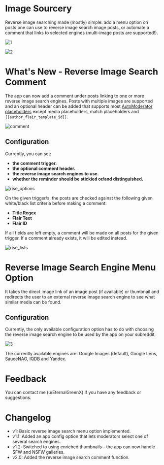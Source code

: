 # Image Sourcery

Reverse image searching made (mostly) simple: add a menu option on posts one can
use to reverse image search image posts, or automate a comment that links to 
selected engines (multi-image posts are supported!).

![1](https://i.imgur.com/dHewG8u.png)

![2](https://i.imgur.com/A1PCBWp.png)

# What's New - Reverse Image Search Comment

[comment]: https://i.imgur.com/JuZn56Z.png
[rise_options]: https://i.imgur.com/eeMfQbp.png
[rise_lists]: https://i.imgur.com/mLkRlVC.png

The app can now add a comment under posts linking to one or more reverse 
image search engines. Posts with multiple images are supported and an 
optional header can be added that supports most [AutoModerator placeholders](https://www.reddit.com/r/reddit.com/wiki/automoderator/full-documentation/) 
except media placeholders, match placeholders and ``{{author_flair_template_id}}``.

![comment]

## Configuration

Currently, you can set:

- **the comment trigger.**
- **the optional comment header.**
- **the reverse image search engines to use.**
- **whether the reminder should be stickied or/and distinguished.**

![rise_options]

On the given trigger/s, the posts are checked against the following given 
white/black list criteria before making a comment:
- **Title Regex**
- **Flair Text** 
- **Flair ID**

If all fields are left empty, a comment will be made on all posts for the 
given trigger. If a comment already exists, it will be edited instead.

![rise_lists]

# Reverse Image Search Engine Menu Option

It takes the direct image link of an image post (if available) or thumbnail 
and redirects the user to an external reverse image search engine to see what 
similar media can be found.

## Configuration

Currently, the only available configuration option has to do with choosing 
the reverse image search engine to be used by the app on your subreddit.

![3](https://i.imgur.com/R2q0dED.png)

The currently available engines are: Google Images (default), Google 
Lens, SauceNAO, IQDB and Yandex.

# Feedback

You can contact me (u/EternalGreenX) if you have any feedback or suggestions.

# Changelog

* v1: Basic reverse image search menu option implemented.
* v1.1: Added an app config option that lets moderators select one of several
  search engines.
* v1.2: Switched to using enriched thumbnails - the app can now handle SFW 
  and NSFW galleries.
* v2.0: Added the reverse image search comment function.